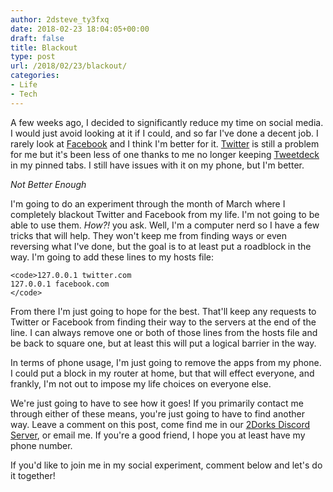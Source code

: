 ```yaml
---
author: 2dsteve_ty3fxq
date: 2018-02-23 18:04:05+00:00
draft: false
title: Blackout
type: post
url: /2018/02/23/blackout/
categories:
- Life
- Tech
---
```


A few weeks ago, I decided to significantly reduce my time on social media. I would just avoid looking at it if I could, and so far I've done a decent job. I rarely look at [Facebook](https://www.facebook.com) and I think I'm better for it. [Twitter](https://www.twitter.com) is still a problem for me but it's been less of one thanks to me no longer keeping [Tweetdeck](https://tweetdeck.twitter.com) in my pinned tabs. I still have issues with it on my phone, but I'm better.

_Not Better Enough_

I'm going to do an experiment through the month of March where I completely blackout Twitter and Facebook from my life. I'm not going to be able to use them. _How?!_ you ask. Well, I'm a computer nerd so I have a few tricks that will help. They won't keep me from finding ways or even reversing what I've done, but the goal is to at least put a roadblock in the way. I'm going to add these lines to my hosts file:

    
    <code>127.0.0.1 twitter.com
    127.0.0.1 facebook.com
    </code>


From there I'm just going to hope for the best. That'll keep any requests to Twitter or Facebook from finding their way to the servers at the end of the line. I can always remove one or both of those lines from the hosts file and be back to square one, but at least this will put a logical barrier in the way.

In terms of phone usage, I'm just going to remove the apps from my phone. I could put a block in my router at home, but that will effect everyone, and frankly, I'm not out to impose my life choices on everyone else.

We're just going to have to see how it goes! If you primarily contact me through either of these means, you're just going to have to find another way. Leave a comment on this post, come find me in our [2Dorks Discord Server](http://www.2dorks.net/discord), or email me. If you're a good friend, I hope you at least have my phone number.

If you'd like to join me in my social experiment, comment below and let's do it together!
